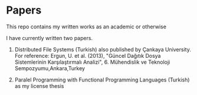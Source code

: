 Papers
======

This repo contains my written works as an academic or otherwise

I have currently written two papers.

1. Distributed File Systems (Turkish) also published by Çankaya University.  
   For reference: Ergun, U. et al. (2013), "Güncel Dağıtık Dosya Sistemlerinin Karşılaştırmalı Analizi", 6. Mühendislik ve Teknoloji Sempozyumu,Ankara,Turkey

2. Paralel Programming with Functional Programming Languages (Turkish) as my license thesis
